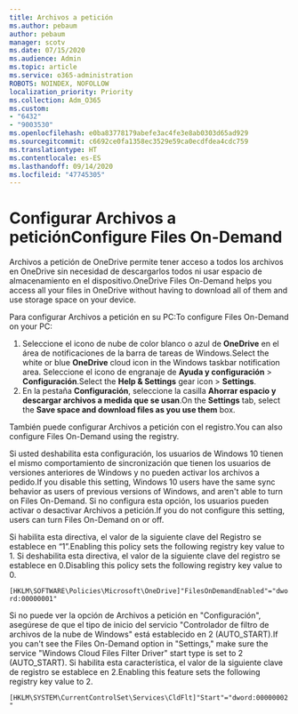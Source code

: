 ```yaml
---
title: Archivos a petición
ms.author: pebaum
author: pebaum
manager: scotv
ms.date: 07/15/2020
ms.audience: Admin
ms.topic: article
ms.service: o365-administration
ROBOTS: NOINDEX, NOFOLLOW
localization_priority: Priority
ms.collection: Adm_O365
ms.custom:
- "6432"
- "9003530"
ms.openlocfilehash: e0ba83778179abefe3ac4fe3e8ab0303d65ad929
ms.sourcegitcommit: c6692ce0fa1358ec3529e59ca0ecdfdea4cdc759
ms.translationtype: HT
ms.contentlocale: es-ES
ms.lasthandoff: 09/14/2020
ms.locfileid: "47745305"
---
```

# <a name="configure-files-on-demand"></a><span data-ttu-id="f8b28-102">Configurar Archivos a petición</span><span class="sxs-lookup"><span data-stu-id="f8b28-102">Configure Files On-Demand</span></span>

<span data-ttu-id="f8b28-103">Archivos a petición de OneDrive permite tener acceso a todos los archivos en OneDrive sin necesidad de descargarlos todos ni usar espacio de almacenamiento en el dispositivo.</span><span class="sxs-lookup"><span data-stu-id="f8b28-103">OneDrive Files On-Demand helps you access all your files in OneDrive without having to download all of them and use storage space on your device.</span></span>

<span data-ttu-id="f8b28-104">Para configurar Archivos a petición en su PC:</span><span class="sxs-lookup"><span data-stu-id="f8b28-104">To configure Files On-Demand on your PC:</span></span>

1. <span data-ttu-id="f8b28-105">Seleccione el icono de nube de color blanco o azul de **OneDrive** en el área de notificaciones de la barra de tareas de Windows.</span><span class="sxs-lookup"><span data-stu-id="f8b28-105">Select the white or blue **OneDrive** cloud icon in the Windows taskbar notification area.</span></span> <span data-ttu-id="f8b28-106">Seleccione el icono de engranaje de **Ayuda y configuración** > **Configuración**.</span><span class="sxs-lookup"><span data-stu-id="f8b28-106">Select the **Help & Settings** gear icon > **Settings**.</span></span>
2. <span data-ttu-id="f8b28-107">En la pestaña **Configuración**, seleccione la casilla **Ahorrar espacio y descargar archivos a medida que se usan**.</span><span class="sxs-lookup"><span data-stu-id="f8b28-107">On the **Settings** tab, select the **Save space and download files as you use them** box.</span></span>  

<span data-ttu-id="f8b28-108">También puede configurar Archivos a petición con el registro.</span><span class="sxs-lookup"><span data-stu-id="f8b28-108">You can also configure Files On-Demand using the registry.</span></span>

<span data-ttu-id="f8b28-109">Si usted deshabilita esta configuración, los usuarios de Windows 10 tienen el mismo comportamiento de sincronización que tienen los usuarios de versiones anteriores de Windows y no pueden activar los archivos a pedido.</span><span class="sxs-lookup"><span data-stu-id="f8b28-109">If you disable this setting, Windows 10 users have the same sync behavior as users of previous versions of Windows, and aren't able to turn on Files On-Demand.</span></span> <span data-ttu-id="f8b28-110">Si no configura esta opción, los usuarios pueden activar o desactivar Archivos a petición.</span><span class="sxs-lookup"><span data-stu-id="f8b28-110">If you do not configure this setting, users can turn Files On-Demand on or off.</span></span>

<span data-ttu-id="f8b28-111">Si habilita esta directiva, el valor de la siguiente clave del Registro se establece en “1”.</span><span class="sxs-lookup"><span data-stu-id="f8b28-111">Enabling this policy sets the following registry key value to 1.</span></span> <span data-ttu-id="f8b28-112">Si deshabilita esta directiva, el valor de la siguiente clave del registro se establece en 0.</span><span class="sxs-lookup"><span data-stu-id="f8b28-112">Disabling this policy sets the following registry key value to 0.</span></span>

`[HKLM\SOFTWARE\Policies\Microsoft\OneDrive]"FilesOnDemandEnabled"="dword:00000001"`

<span data-ttu-id="f8b28-113">Si no puede ver la opción de Archivos a petición en "Configuración", asegúrese de que el tipo de inicio del servicio "Controlador de filtro de archivos de la nube de Windows" está establecido en 2 (AUTO_START).</span><span class="sxs-lookup"><span data-stu-id="f8b28-113">If you can't see the Files On-Demand option in "Settings," make sure the service "Windows Cloud Files Filter Driver" start type is set to 2 (AUTO_START).</span></span> <span data-ttu-id="f8b28-114">Si habilita esta característica, el valor de la siguiente clave de registro se establece en 2.</span><span class="sxs-lookup"><span data-stu-id="f8b28-114">Enabling this feature sets the following registry key value to 2.</span></span>

`[HKLM\SYSTEM\CurrentControlSet\Services\CldFlt]"Start"="dword:00000002"`